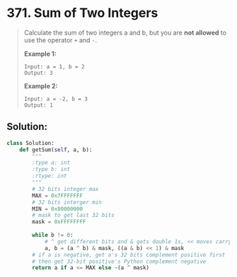 # 371. Sum of Two Integers

> Calculate the sum of two integers a and b, but you are **not allowed** to use the operator `+` and `-`.
>
> **Example 1:**
>
> ```text
> Input: a = 1, b = 2
> Output: 3
> ```
>
> **Example 2:**
>
> ```text
> Input: a = -2, b = 3
> Output: 1
> ```

## Solution:

```python
class Solution:
    def getSum(self, a, b):
        """
        :type a: int
        :type b: int
        :rtype: int
        """
        # 32 bits integer max
        MAX = 0x7FFFFFFF
        # 32 bits interger min
        MIN = 0x80000000
        # mask to get last 32 bits
        mask = 0xFFFFFFFF
        
        while b != 0:
            # ^ get different bits and & gets double 1s, << moves carry
            a, b = (a ^ b) & mask, ((a & b) << 1) & mask
        # if a is negative, get a's 32 bits complement positive first
        # then get 32-bit positive's Python complement negative
        return a if a <= MAX else ~(a ^ mask)
```

